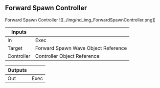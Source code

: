 ## Forward Spawn Controller
Forward Spawn Controller
![[../img/nd_img_ForwardSpawnController.png]]

|Inputs||
|--|--|
| In | Exec |
| Target | Forward Spawn Wave Object Reference |
| Controller | Controller Object Reference |

|Outputs||
|--|--|
| Out | Exec |
